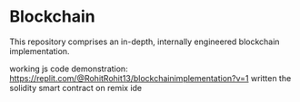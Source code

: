 # Blockchain
This repository comprises an in-depth, internally engineered blockchain implementation.

working js code demonstration: https://replit.com/@RohitRohit13/blockchainimplementation?v=1
written the solidity smart contract on remix ide 
